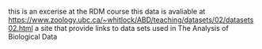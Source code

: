 this is an excerise at the RDM course
this data is avaliable at https://www.zoology.ubc.ca/~whitlock/ABD/teaching/datasets/02/datasets02.html  a site that provide links to data sets used in The Analysis of Biological Data
